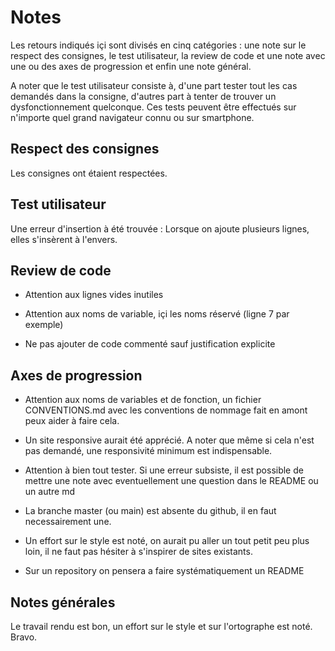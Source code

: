 # Notes

Les retours indiqués içi sont divisés en cinq catégories : une note sur le respect des consignes, le test utilisateur, la review de code et une note avec une ou des axes de progression et enfin une note général.

A noter que le test utilisateur consiste à, d'une part tester tout les cas demandés dans la consigne, d'autres part à tenter de trouver un dysfonctionnement quelconque. Ces tests peuvent être effectués sur n'importe quel grand navigateur connu ou sur smartphone.

## Respect des consignes

Les consignes ont étaient respectées.

## Test utilisateur

Une erreur d'insertion à été trouvée : Lorsque on ajoute plusieurs lignes, elles s'insèrent à l'envers.

## Review de code

- Attention aux lignes vides inutiles

- Attention aux noms de variable, içi les noms réservé (ligne 7 par exemple)

- Ne pas ajouter de code commenté sauf justification explicite

## Axes de progression

- Attention aux noms de variables et de fonction, un fichier CONVENTIONS.md avec les conventions de nommage fait en amont peux aider à faire cela.

- Un site responsive aurait été apprécié. A noter que même si cela n'est pas demandé, une responsivité minimum est indispensable. 

- Attention à bien tout tester. Si une erreur subsiste, il est possible de mettre une note avec eventuellement une question dans le README ou un autre md

- La branche master (ou main) est absente du github, il en faut necessairement une. 

- Un effort sur le style est noté, on aurait pu aller un tout petit peu plus loin, il ne faut pas hésiter à s'inspirer de sites existants.

- Sur un repository on pensera a faire systématiquement un README

 ## Notes générales

Le travail rendu est bon, un effort sur le style et sur l'ortographe est noté. Bravo.
